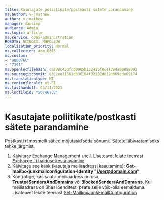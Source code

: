 ```yaml
---
title: Kasutajate poliitikate/postkasti sätete parandamine
ms.author: v-jmathew
author: v-jmathew
manager: dansimp
audience: Admin
ms.topic: article
ms.service: o365-administration
ROBOTS: NOINDEX, NOFOLLOW
localization_priority: Normal
ms.collection: Adm_O365
ms.custom:
- "9000760"
- "7391"
ms.openlocfilehash: ca998c453fcb0905b122436f0eea384a9b8a9992
ms.sourcegitcommit: 6312ee31561db36104f32282d019d069ede69174
ms.translationtype: MT
ms.contentlocale: et-EE
ms.lasthandoff: 03/11/2021
ms.locfileid: "50746732"
---
```

# <a name="fix-user-policymailbox-settings"></a>Kasutajate poliitikate/postkasti sätete parandamine

Postkasti rämpsmeili sätted mõjutasid seda sõnumit. Sätete läbivaatamiseks tehke järgmist.

1. Käivitage Exchange Management shell. Lisateavet leiate teemast [Exchange ' i halduse kesta avamine](https://go.microsoft.com/fwlink/?linkid=2101432).
2. Käivitage see käsk (kasutaja meiliaadressi kasutamine):  **Get-mailboxjunkmailconfiguration-Identity "User@domain.com"**
3. Kontrollige, kas saatja meiliaadress on osa **TrustedSendersAndDomains** või **BlockedSendersAndDomains**. Kui meiliaadress on ühes loenditest, peate selle võib-olla eemaldama. Lisateavet leiate teemast [Set-MailboxJunkEmailConfiguration](https://go.microsoft.com/fwlink/?linkid=2101047).
